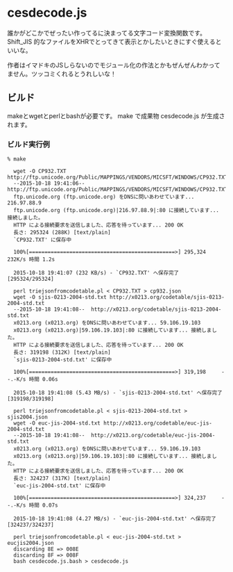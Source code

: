 # cesdecode.js

誰かがどこかでぜったい作ってるに決まってる文字コード変換関数です。
Shift_JIS 的なファイルをXHRでとってきて表示とかしたいときにすぐ使えるといいな。

作者はイマドキのJSしらないのでモジュール化の作法とかもぜんぜんわかってません。ツッコミくれるとうれしいな！

## ビルド

makeとwgetとperlとbashが必要です。
make で成果物 cesdecode.js が生成されます。

### ビルド実行例

    % make

      wget -O CP932.TXT http://ftp.unicode.org/Public/MAPPINGS/VENDORS/MICSFT/WINDOWS/CP932.TXT
      --2015-10-18 19:41:06--  http://ftp.unicode.org/Public/MAPPINGS/VENDORS/MICSFT/WINDOWS/CP932.TXT
      ftp.unicode.org (ftp.unicode.org) をDNSに問いあわせています... 216.97.88.9
      ftp.unicode.org (ftp.unicode.org)|216.97.88.9|:80 に接続しています... 接続しました。
      HTTP による接続要求を送信しました、応答を待っています... 200 OK
      長さ: 295324 (288K) [text/plain]
      `CP932.TXT' に保存中
      
      100%[===============================================>] 295,324      232K/s 時間 1.2s    
      
      2015-10-18 19:41:07 (232 KB/s) - `CP932.TXT' へ保存完了 [295324/295324]
      
      perl triejsonfromcodetable.pl < CP932.TXT > cp932.json
      wget -O sjis-0213-2004-std.txt http://x0213.org/codetable/sjis-0213-2004-std.txt
      --2015-10-18 19:41:08--  http://x0213.org/codetable/sjis-0213-2004-std.txt
      x0213.org (x0213.org) をDNSに問いあわせています... 59.106.19.103
      x0213.org (x0213.org)|59.106.19.103|:80 に接続しています... 接続しました。
      HTTP による接続要求を送信しました、応答を待っています... 200 OK
      長さ: 319198 (312K) [text/plain]
      `sjis-0213-2004-std.txt' に保存中
      
      100%[===============================================>] 319,198     --.-K/s 時間 0.06s   
      
      2015-10-18 19:41:08 (5.43 MB/s) - `sjis-0213-2004-std.txt' へ保存完了 [319198/319198]
      
      perl triejsonfromcodetable.pl < sjis-0213-2004-std.txt > sjis2004.json
      wget -O euc-jis-2004-std.txt http://x0213.org/codetable/euc-jis-2004-std.txt
      --2015-10-18 19:41:08--  http://x0213.org/codetable/euc-jis-2004-std.txt
      x0213.org (x0213.org) をDNSに問いあわせています... 59.106.19.103
      x0213.org (x0213.org)|59.106.19.103|:80 に接続しています... 接続しました。
      HTTP による接続要求を送信しました、応答を待っています... 200 OK
      長さ: 324237 (317K) [text/plain]
      `euc-jis-2004-std.txt' に保存中
      
      100%[===============================================>] 324,237     --.-K/s 時間 0.07s   
      
      2015-10-18 19:41:08 (4.27 MB/s) - `euc-jis-2004-std.txt' へ保存完了 [324237/324237]
      
      perl triejsonfromcodetable.pl < euc-jis-2004-std.txt > eucjis2004.json
      discarding 8E => 008E
      discarding 8F => 008F
      bash cesdecode.js.bash > cesdecode.js

